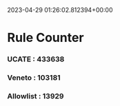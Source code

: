 2023-04-29 01:26:02.812394+00:00
# Rule Counter 
 ### UCATE : 433638

 ### Veneto : 103181

 ### Allowlist : 13929